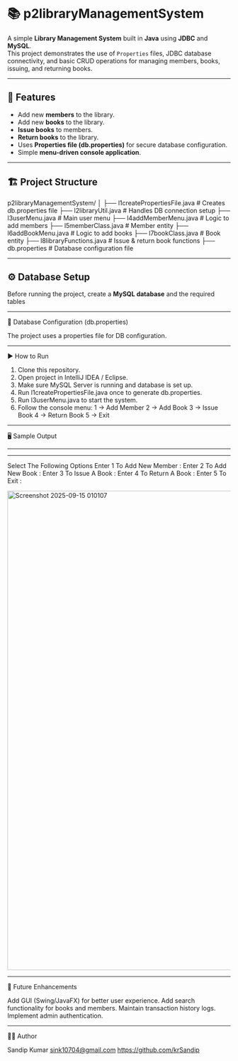 # 📚 p2libraryManagementSystem

A simple **Library Management System** built in **Java** using **JDBC** and **MySQL**.  
This project demonstrates the use of `Properties` files, JDBC database connectivity, and basic CRUD operations for managing members, books, issuing, and returning books.

---

## 🚀 Features
- Add new **members** to the library.
- Add new **books** to the library.
- **Issue books** to members.
- **Return books** to the library.
- Uses **Properties file (db.properties)** for secure database configuration.
- Simple **menu-driven console application**.

---

## 🏗️ Project Structure

p2libraryManagementSystem/
│
├── l1createPropertiesFile.java # Creates db.properties file
├── l2libraryUtil.java # Handles DB connection setup
├── l3userMenu.java # Main user menu 
├── l4addMemberMenu.java # Logic to add members
├── l5memberClass.java # Member entity
├── l6addBookMenu.java # Logic to add books
├── l7bookClass.java # Book entity 
├── l8libraryFunctions.java # Issue & return book functions
├── db.properties # Database configuration file

---

## ⚙️ Database Setup

Before running the project, create a **MySQL database** and the required tables

---

🔑 Database Configuration (db.properties)

The project uses a properties file for DB configuration.

---

▶️ How to Run

1. Clone this repository.
2. Open project in IntelliJ IDEA / Eclipse.
3. Make sure MySQL Server is running and database is set up.
4. Run l1createPropertiesFile.java once to generate db.properties.
5. Run l3userMenu.java to start the system.
6. Follow the console menu:
   1 → Add Member
   2 → Add Book
   3 → Issue Book
   4 → Return Book
   5 → Exit

---

🖥️ Sample Output

---------------------------------------------------------
---------------------------------------------------------
Select The Following Options
Enter 1 To Add New Member : 
Enter 2 To Add New Book : 
Enter 3 To Issue A Book : 
Enter 4 To Return A Book : 
Enter 5 To Exit : 

<img width="1920" height="1080" alt="Screenshot 2025-09-15 010107" src="https://github.com/user-attachments/assets/97fbd5e8-7f81-45ce-adc0-4eef57616623" />

---

📌 Future Enhancements

   Add GUI (Swing/JavaFX) for better user experience.
   Add search functionality for books and members.
   Maintain transaction history logs.
   Implement admin authentication.

---

👨‍💻 Author

   Sandip Kumar
   sink10704@gmail.com 
   https://github.com/krSandip
